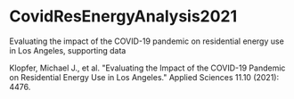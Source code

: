 # CovidResEnergyAnalysis2021
Evaluating the impact of the COVID-19 pandemic on residential energy use in Los Angeles, supporting data

Klopfer, Michael J., et al. "Evaluating the Impact of the COVID-19 Pandemic on Residential Energy Use in Los Angeles." Applied Sciences 11.10 (2021): 4476.
